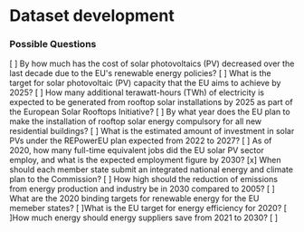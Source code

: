 # Dataset development

### Possible Questions
[ ] By how much has the cost of solar photovoltaics (PV) decreased over the last decade due to the EU's renewable energy policies? 
[ ] What is the target for solar photovoltaic (PV) capacity that the EU aims to achieve by 2025?
[ ] How many additional terawatt-hours (TWh) of electricity is expected to be generated from rooftop solar installations by 2025 as part of the European Solar Rooftops Initiative?
[ ] By what year does the EU plan to make the installation of rooftop solar energy compulsory for all new residential buildings?
[ ] What is the estimated amount of investment in solar PVs under the REPowerEU plan expected from 2022 to 2027?
[ ] As of 2020, how many full-time equivalent jobs did the EU solar PV sector employ, and what is the expected employment figure by 2030?
[x] When should each member state submit an integrated national energy and climate plan to the Commission?
[ ] How high should the reduction of emissions from energy production and industry be in 2030 compared to 2005?
[ ] What are the 2020 binding targets for renewable energy for the EU memeber states?
[ ]What is the EU target for energy efficiency for 2020?
[ ]How much energy should energy suppliers save from 2021 to 2030?
[ ]
